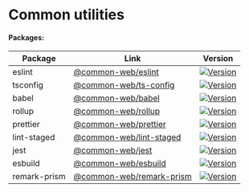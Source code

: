 # Common utilities

#### Packages:

| Package  |  Link  |  Version |  
|---       |---     |---       |
| eslint   |  [@common-web/eslint](https://github.com/Jareechang/common-web/tree/master/packages/common-eslint) | [![Version](https://img.shields.io/npm/v/@common-web/eslint.svg)](https://www.npmjs.com/package/@common-web/eslint)  |
|  tsconfig |  [@common-web/ts-config](https://github.com/Jareechang/common-web/tree/master/packages/ts-config) | [![Version](https://img.shields.io/npm/v/@common-web/ts-config.svg)](https://www.npmjs.com/package/@common-web/ts-config)  |
|  babel |  [@common-web/babel](https://github.com/Jareechang/common-web/tree/master/packages/babel) | [![Version](https://img.shields.io/npm/v/@common-web/babel.svg)](https://www.npmjs.com/package/@common-web/babel)  |
|  rollup |  [@common-web/rollup](https://github.com/Jareechang/common-web/tree/master/packages/rollup) | [![Version](https://img.shields.io/npm/v/@common-web/rollup.svg)](https://www.npmjs.com/package/@common-web/rollup)  |
|  prettier |  [@common-web/prettier](https://github.com/Jareechang/common-web/tree/master/packages/prettier) | [![Version](https://img.shields.io/npm/v/@common-web/prettier.svg)](https://www.npmjs.com/package/@common-web/prettier)  |
|  lint-staged |  [@common-web/lint-staged](https://github.com/Jareechang/common-web/tree/master/packages/lint-staged) | [![Version](https://img.shields.io/npm/v/@common-web/prettier.svg)](https://www.npmjs.com/package/@common-web/lint-staged)  |
|  jest |  [@common-web/jest](https://github.com/Jareechang/common-web/tree/master/packages/jest) | [![Version](https://img.shields.io/npm/v/@common-web/jest.svg)](https://www.npmjs.com/package/@common-web/jest)  |
|  esbuild |  [@common-web/esbuild](https://github.com/Jareechang/common-web/tree/master/packages/esbuild) | [![Version](https://img.shields.io/npm/v/@common-web/esbuild.svg)](https://www.npmjs.com/package/@common-web/esbuild)  |
|  remark-prism |  [@common-web/remark-prism](https://github.com/Jareechang/common-web/tree/master/packages/remark-prism) | [![Version](https://img.shields.io/npm/v/@common-web/remark-prism.svg)](https://www.npmjs.com/package/@common-web/remark-prism)  |

